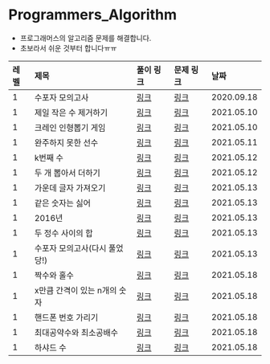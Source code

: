 # Programmers_Algorithm

- 프로그래머스의 알고리즘 문제를 해결합니다.
- 초보라서 쉬운 것부터 합니다ㅠㅠ

|레벨|제목|풀이 링크|문제 링크|날짜|
|:------|:------|:------|:------|:-----|
|1|수포자 모의고사|[링크](https://github.com/threegenie/Programmers_Algorithm/blob/master/score.py)|[링크](https://programmers.co.kr/learn/courses/30/lessons/42840)|2020.09.18|
|1|제일 작은 수 제거하기|[링크](https://github.com/threegenie/Programmers_Algorithm/blob/master/%EC%A0%9C%EC%9D%BC_%EC%9E%91%EC%9D%80_%EC%88%98_%EC%A0%9C%EA%B1%B0%ED%95%98%EA%B8%B0.ipynb)|[링크](https://programmers.co.kr/learn/courses/30/lessons/12935?language=python3)|2021.05.10|
|1|크레인 인형뽑기 게임|[링크](https://github.com/threegenie/Programmers_Algorithm/blob/master/%ED%81%AC%EB%A0%88%EC%9D%B8_%EC%9D%B8%ED%98%95%EB%BD%91%EA%B8%B0_%EA%B2%8C%EC%9E%84.ipynb)|[링크](https://programmers.co.kr/learn/courses/30/lessons/64061?language=python3)|2021.05.10|
|1|완주하지 못한 선수|[링크](https://github.com/threegenie/Programmers_Algorithm/blob/master/%EC%99%84%EC%A3%BC%ED%95%98%EC%A7%80_%EB%AA%BB%ED%95%9C_%EC%84%A0%EC%88%98.ipynb)|[링크](https://programmers.co.kr/learn/courses/30/lessons/42576)|2021.05.11|
|1|k번째 수|[링크](https://github.com/threegenie/Programmers_Algorithm/blob/master/k%EB%B2%88%EC%A7%B8%20%EC%88%98.py)|[링크](https://programmers.co.kr/learn/courses/30/lessons/42748)|2021.05.12|
|1|두 개 뽑아서 더하기|[링크](https://github.com/threegenie/Programmers_Algorithm/blob/master/%EB%91%90%20%EA%B0%9C%20%EB%BD%91%EC%95%84%EC%84%9C%20%EB%8D%94%ED%95%98%EA%B8%B0.py)|[링크](https://programmers.co.kr/learn/courses/30/lessons/68644)|2021.05.12|
|1|가운데 글자 가져오기|[링크](https://github.com/threegenie/Programmers_Algorithm/blob/master/%EA%B0%80%EC%9A%B4%EB%8D%B0_%EA%B8%80%EC%9E%90_%EA%B0%80%EC%A0%B8%EC%98%A4%EA%B8%B0.ipynb)|[링크](https://programmers.co.kr/learn/courses/30/lessons/12903)|2021.05.13|
|1|같은 숫자는 싫어|[링크](https://github.com/threegenie/Programmers_Algorithm/blob/master/%EA%B0%99%EC%9D%80_%EC%88%AB%EC%9E%90%EB%8A%94_%EC%8B%AB%EC%96%B4.ipynb)|[링크](https://programmers.co.kr/learn/courses/30/lessons/12906)|2021.05.13|
|1|2016년|[링크](https://github.com/threegenie/Programmers_Algorithm/blob/master/2016%EB%85%84.ipynb)|[링크](https://programmers.co.kr/learn/courses/30/lessons/12901)|2021.05.13|
|1|두 정수 사이의 합|[링크](https://github.com/threegenie/Programmers_Algorithm/blob/master/%EB%91%90_%EC%A0%95%EC%88%98_%EC%82%AC%EC%9D%B4%EC%9D%98_%ED%95%A9.ipynb)|[링크](https://programmers.co.kr/learn/courses/30/lessons/12912)|2021.05.13|
|1|수포자 모의고사(다시 풀었당!)|[링크](https://github.com/threegenie/Programmers_Algorithm/blob/master/%EB%AA%A8%EC%9D%98%EA%B3%A0%EC%82%AC.py)|[링크](https://programmers.co.kr/learn/courses/30/lessons/42840)|2021.05.13|
|1|짝수와 홀수|[링크](https://github.com/threegenie/Programmers_Algorithm/blob/master/%EC%A7%9D%EC%88%98%EC%99%80%20%ED%99%80%EC%88%98.py)|[링크](https://programmers.co.kr/learn/courses/30/lessons/12937)|2021.05.18|
|1|x만큼 간격이 있는 n개의 숫자|[링크](https://github.com/threegenie/Programmers_Algorithm/blob/master/x%EB%A7%8C%ED%81%BC%20%EA%B0%84%EA%B2%A9%EC%9D%B4%20%EC%9E%88%EB%8A%94%20n%EA%B0%9C%EC%9D%98%20%EC%88%AB%EC%9E%90.py)|[링크](https://programmers.co.kr/learn/courses/30/lessons/12954)|2021.05.18|
|1|핸드폰 번호 가리기|[링크](https://github.com/threegenie/Programmers_Algorithm/blob/master/%ED%95%B8%EB%93%9C%ED%8F%B0%20%EB%B2%88%ED%98%B8%20%EA%B0%80%EB%A6%AC%EA%B8%B0.py)|[링크](https://programmers.co.kr/learn/courses/30/lessons/12948)|2021.05.18|
|1|최대공약수와 최소공배수|[링크](https://github.com/threegenie/Programmers_Algorithm/blob/master/%EC%B5%9C%EB%8C%80%EA%B3%B5%EC%95%BD%EC%88%98%EC%99%80%20%EC%B5%9C%EC%86%8C%EA%B3%B5%EB%B0%B0%EC%88%98.py)|[링크](https://programmers.co.kr/learn/courses/30/lessons/12940)|2021.05.18|
|1|하샤드 수|[링크](https://github.com/threegenie/Programmers_Algorithm/blob/master/%ED%95%98%EC%83%A4%EB%93%9C%20%EC%88%98.py)|[링크](https://programmers.co.kr/learn/courses/30/lessons/12947)|2021.05.18|

